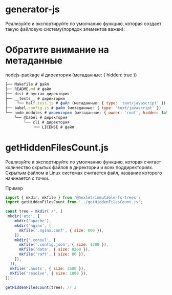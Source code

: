 # generator-js

Реализуйте и экспортируйте по умолчанию функцию, которая создает такую файловую систему(порядок элементов важен):

# Обратите внимание на метаданные
 
nodejs-package # директория (метаданные: { hidden: true })
```js
├── Makefile # файл  
├── README.md # файл  
├── dist # пустая директория  
├── __tests__ # директория  
│    └── half.test.js # файл (метаданные: { type: 'text/javascript' })  
├── babel.config.js # файл (метаданные: { type: 'text/javascript' })  
└── node_modules # директория (метаданные: { owner: 'root', hidden: false })  
    └── @babel # директория      
        └── cli # директория          
            └── LICENSE # файл  
```

# getHiddenFilesCount.js
Реализуйте и экспортируйте по умолчанию функцию, которая считает количество скрытых файлов в директории и всех поддиректориях. Скрытым файлом в Linux системах считается файл, название которого начинается с точки.

Пример
```js
import { mkdir, mkfile } from '@hexlet/immutable-fs-trees';  
import getHiddenFilesCount from '../getHiddenFilesCount.js';

const tree = mkdir('/', [  
 mkdir('etc', [  
    mkdir('apache'),  
    mkdir('nginx', [  
      mkfile('.nginx.conf', { size: 800 }),  
    ]),  
    mkdir('.consul', [  
      mkfile('.config.json', { size: 1200 }),  
      mkfile('data', { size: 8200 }),  
      mkfile('raft', { size: 80 }),  
    ]),  
  ]),  
  mkfile('.hosts', { size: 3500 }),  
  mkfile('resolve', { size: 1000 }),  
]);  
 
getHiddenFilesCount(tree); // 3
```

